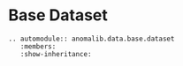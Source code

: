 # Base Dataset

```{eval-rst}
.. automodule:: anomalib.data.base.dataset
   :members:
   :show-inheritance:
```
